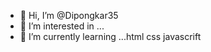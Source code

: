 - 👋 Hi, I’m @Dipongkar35
- 👀 I’m interested in ...
- 🌱 I’m currently learning ...html css javascrift

<!---
Dipongkar35/Dipongkar35 is a ✨ special ✨ repository because its `README.md` (this file) appears on your GitHub profile.
You can click the Preview link to take a look at your changes.
--->
